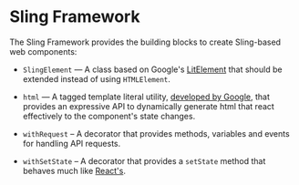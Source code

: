 # Sling Framework

The Sling Framework provides the building blocks to create Sling-based web components:

* `SlingElement` — A class based on Google's [LitElement](https://github.com/Polymer/lit-element) that should be extended instead of using `HTMLElement`.

* `html` — A tagged template literal utility, [developed by Google](https://polymer.github.io/lit-html/), that provides an expressive API to dynamically generate html that react effectively to the component's state changes.

* `withRequest` – A decorator that provides methods, variables and events for handling API requests.

* `withSetState` – A decorator that provides a `setState` method that behaves much like [React's](https://reactjs.org/docs/state-and-lifecycle.html#using-state-correctly).
